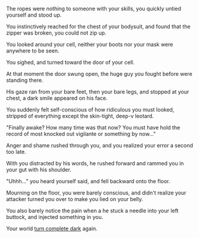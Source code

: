 The ropes were nothing to someone with your skills, you quickly untied yourself and stood up.

You instinctively reached for the chest of your bodysuit, and found that the zipper was broken, you could not zip up.

You looked around your cell, neither your boots nor your mask were anywhere to be seen.

You sighed, and turned toward the door of your cell.

At that moment the door swung open, the huge guy you fought before were standing there.

His gaze ran from your bare feet, then your bare legs, and stopped at your chest, a dark smile appeared on his face.

You suddenly felt self-conscious of how ridiculous you must looked, stripped of everything except the skin-tight, deep-v leotard.

"Finally awake? How many time was that now? You must have hold the record of most knocked out vigilante or something by now..." 

Anger and shame rushed through you, and you realized your error a second too late.

With you distracted by his words, he rushed forward and rammed you in your gut with his shoulder.

"Uhhh..." you heard yourself said, and fell backward onto the floor.

Mourning on the floor, you were barely conscious, and didn't realize your attacker turned you over to make you lied on your belly.

You also barely notice the pain when a he stuck a needle into your left buttock, and injected something in you.

Your world [turn complete dark](../drugged/drugged.md) again.
